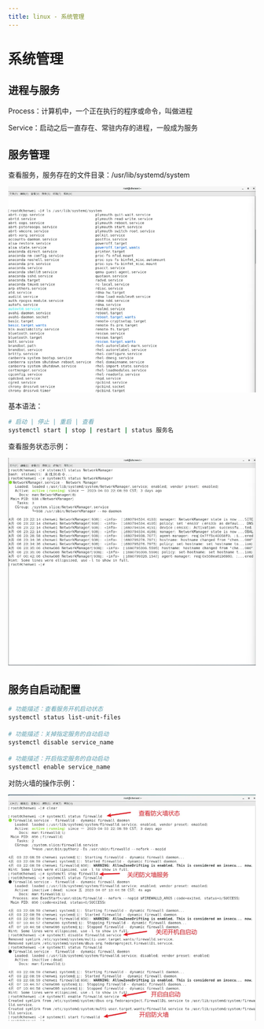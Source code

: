```yaml
---
title: linux - 系统管理
---
```


# 系统管理

## 进程与服务

Process：计算机中，一个正在执行的程序或命令，叫做进程

Service：启动之后一直存在、常驻内存的进程，一般成为服务

## 服务管理

查看服务，服务存在的文件目录：/usr/lib/systemd/system

![man_01](../img/manager/man_01.png)

基本语法：

```bash
# 启动 | 停止 | 重启 | 查看
systemctl start | stop | restart | status 服务名
```

查看服务状态示例：

![man_02](../img/manager/man_02.png)

## 服务自启动配置

```bash
# 功能描述：查看服务开机启动状态
systemctl status list-unit-files

# 功能描述：关掉指定服务的自动启动
systemctl disable service_name

# 功能描述：开启指定服务的自动启动
systemctl enable service_name
```

对防火墙的操作示例：

![man_03](../img/manager/man_03.png)
